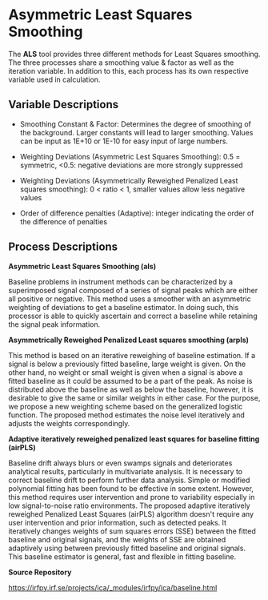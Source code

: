 # Asymmetric Least Squares Smoothing

The **ALS** tool provides three different methods for Least Squares smoothing. The three processes
share a smoothing value & factor as well as the iteration variable. In addition to this,
each process has its own respective variable used in calculation.  

Variable Descriptions
---------------------

- Smoothing Constant & Factor: Determines the degree of smoothing of the background. 
Larger constants will lead to larger smoothing. Values can be input as 1E+10 or 1E-10 for easy
input of large numbers.  

- Weighting Deviations (Asymmetric Lest Squares Smoothing):  0.5 = symmetric, <0.5: negative
            deviations are more strongly suppressed

- Weighting Deviations (Asymmetrically Reweighed Penalized Least squares smoothing):
0 < ratio < 1, smaller values allow less negative values

- Order of difference penalties (Adaptive):
            integer indicating the order of the difference of penalties



Process Descriptions
--------------------

**Asymmetric Least Squares Smoothing (als)**

Baseline problems in instrument methods can be characterized by a superimposed
signal composed of a series of signal peaks which are either all positive or negative. This method
uses a smoother with an asymmetric weighting of deviations to get a baseline estimator.
In doing such, this processor is able to quickly ascertain and correct a baseline
while retaining the signal peak information.
    
**Asymmetrically Reweighed Penalized Least squares smoothing (arpls)**

This method is based on an iterative reweighing of baseline estimation. If a signal is below a previously fitted baseline,
large weight is given. On the other hand, no weight or small weight is given
when a signal is above a fitted baseline as it could be assumed to be a part
of the peak. As noise is distributed above the baseline as well as below the
baseline, however, it is desirable to give the same or similar weights in
either case. For the purpose, we propose a new weighting scheme based on the
generalized logistic function. The proposed method estimates the noise level
iteratively and adjusts the weights correspondingly.
    
**Adaptive iteratively reweighed penalized least squares for baseline fitting (airPLS)**

Baseline drift always blurs or even swamps signals and deteriorates analytical
results, particularly in multivariate analysis.  It is necessary to correct
baseline drift to perform further data analysis. Simple or modified polynomial
fitting has been found to be effective in some extent. However, this method
requires user intervention and prone to variability especially in low
signal-to-noise ratio environments. The proposed adaptive iteratively
reweighed Penalized Least Squares (airPLS) algorithm doesn't require any
user intervention and prior information, such as detected peaks. It
iteratively changes weights of sum squares errors (SSE) between the fitted
baseline and original signals, and the weights of SSE are obtained adaptively
using between previously fitted baseline and original signals. This baseline
estimator is general, fast and flexible in fitting baseline.


**Source Repository**
 
https://irfpy.irf.se/projects/ica/_modules/irfpy/ica/baseline.html
